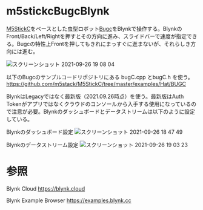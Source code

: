 # m5stickcBugcBlynk
[M5StickC](https://www.switch-science.com/catalog/5517/)をベースとした虫型ロボット[Bugc](https://www.switch-science.com/catalog/6208/)をBlynkで操作する。BlynkのFront/Back/Left/Rightを押すとその方向に進み、スライドバーで速度が指定できる。Bugcの特性上Frontを押してもきれにまっすぐに進まないが、それらしき方向には進む。

![スクリーンショット 2021-09-26 19 08 04](https://user-images.githubusercontent.com/40074491/134803465-4effcb5c-682a-493b-b871-6d1209f349d0.png)

以下のBugcのサンプルコードリポジトリにある bugC.cpp とbugC.h を使う。
https://github.com/m5stack/M5StickC/tree/master/examples/Hat/BUGC

BlynkはLegacyではなく最新版（2021.09.26時点）を使う。最新版はAuth Tokenがアプリではなくクラウドのコンソールから入手する使用になっているので注意が必要。Blynkのダッシュボードとデータストリームは以下のように設定している。

Blynkのダッシュボード設定
![スクリーンショット 2021-09-26 18 47 49](https://user-images.githubusercontent.com/40074491/134803243-d159114d-6c0a-4a0f-83ea-b75905800d82.png)

Blynkのデータストリーム設定
![スクリーンショット 2021-09-26 19 03 23](https://user-images.githubusercontent.com/40074491/134803300-71884cdd-407a-477c-acf1-25278c40c7a4.png)

# 参照
Blynk Cloud
https://blynk.cloud

Blynk Example Browser
https://examples.blynk.cc
